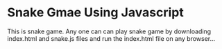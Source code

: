 # Snake Gmae Using Javascript
This is snake game.
Any one can can play snake game by downloading index.html and snake.js files and run the index.html file on any browser...
